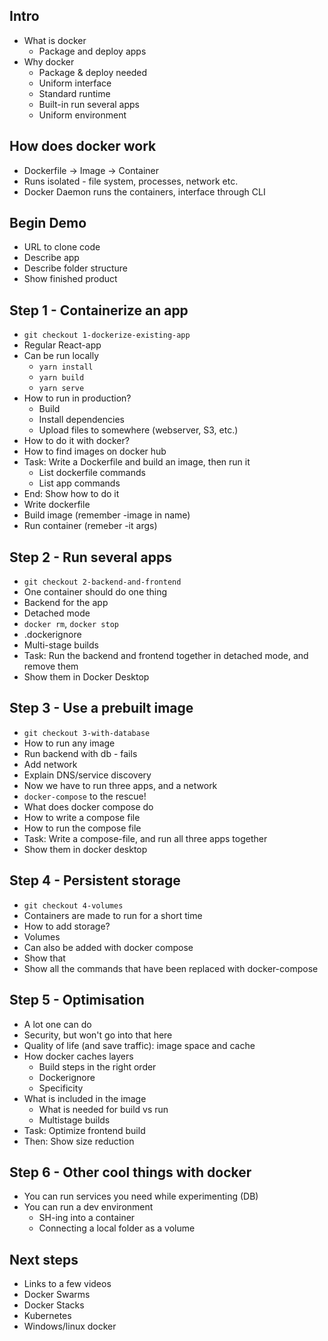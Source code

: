 ## Intro

* What is docker
    * Package and deploy apps
* Why docker
    * Package & deploy needed
    * Uniform interface
    * Standard runtime
    * Built-in run several apps
    * Uniform environment

## How does docker work

* Dockerfile -> Image -> Container
* Runs isolated - file system, processes, network etc.
* Docker Daemon runs the containers, interface through CLI

## Begin Demo

* URL to clone code
* Describe app
* Describe folder structure
* Show finished product

## Step 1 - Containerize an app

* `git checkout 1-dockerize-existing-app`
* Regular React-app
* Can be run locally
    - `yarn install`
    - `yarn build`
    - `yarn serve`
* How to run in production?
    - Build
    - Install dependencies
    - Upload files to somewhere (webserver, S3, etc.)
* How to do it with docker?
* How to find images on docker hub
* Task: Write a Dockerfile and build an image, then run it
    - List dockerfile commands
    - List app commands
* End: Show how to do it
* Write dockerfile
* Build image (remember -image in name)
* Run container (remeber -it args)

## Step 2 - Run several apps

* `git checkout 2-backend-and-frontend`
* One container should do one thing
* Backend for the app
* Detached mode
* `docker rm`, `docker stop`
* .dockerignore
* Multi-stage builds
* Task: Run the backend and frontend together in detached mode, and remove them
* Show them in Docker Desktop

## Step 3 - Use a prebuilt image

* `git checkout 3-with-database`
* How to run any image
* Run backend with db - fails
* Add network
* Explain DNS/service discovery
* Now we have to run three apps, and a network
* `docker-compose` to the rescue!
* What does docker compose do
* How to write a compose file
* How to run the compose file
* Task: Write a compose-file, and run all three apps together
* Show them in docker desktop

## Step 4 - Persistent storage
* `git checkout 4-volumes`
* Containers are made to run for a short time
* How to add storage?
* Volumes
* Can also be added with docker compose
* Show that
* Show all the commands that have been replaced with docker-compose

## Step 5 - Optimisation
* A lot one can do
* Security, but won't go into that here
* Quality of life (and save traffic): image space and cache
* How docker caches layers
    - Build steps in the right order
    - Dockerignore
    - Specificity
* What is included in the image
    - What is needed for build vs run
    - Multistage builds
* Task: Optimize frontend build
* Then: Show size reduction

## Step 6 - Other cool things with docker
* You can run services you need while experimenting (DB)
* You can run a dev environment
    - SH-ing into a container
    - Connecting a local folder as a volume

## Next steps
* Links to a few videos
* Docker Swarms
* Docker Stacks
* Kubernetes
* Windows/linux docker